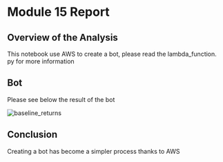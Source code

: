 # Module 15 Report

## Overview of the Analysis

This notebook use AWS to create a bot, please read the lambda_function. py for more information


## Bot

Please see below the result of the bot


![baseline_returns](images/workingbot.gif)

## Conclusion

Creating a bot has become a simpler process thanks to AWS